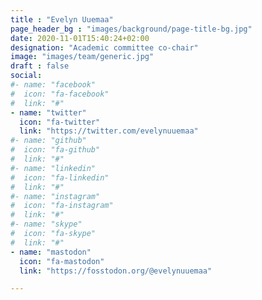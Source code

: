 ```yaml
---
title : "Evelyn Uuemaa"
page_header_bg : "images/background/page-title-bg.jpg"
date: 2020-11-01T15:40:24+02:00
designation: "Academic committee co-chair"
image: "images/team/generic.jpg"
draft : false
social:
#- name: "facebook"
#  icon: "fa-facebook"
#  link: "#"
- name: "twitter"
  icon: "fa-twitter"
  link: "https://twitter.com/evelynuuemaa"
#- name: "github"
#  icon: "fa-github"
#  link: "#"
#- name: "linkedin"
#  icon: "fa-linkedin"
#  link: "#"
#- name: "instagram"
#  icon: "fa-instagram"
#  link: "#"
#- name: "skype"
#  icon: "fa-skype"
#  link: "#"
- name: "mastodon"
  icon: "fa-mastodon"
  link: "https://fosstodon.org/@evelynuuemaa"

---
```

